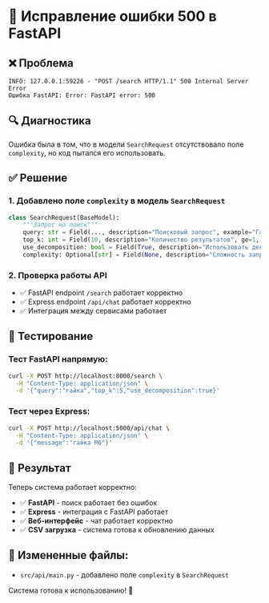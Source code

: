 # 🔧 Исправление ошибки 500 в FastAPI

## ❌ Проблема
```
INFO: 127.0.0.1:59226 - "POST /search HTTP/1.1" 500 Internal Server Error
Ошибка FastAPI: Error: FastAPI error: 500
```

## 🔍 Диагностика
Ошибка была в том, что в модели `SearchRequest` отсутствовало поле `complexity`, но код пытался его использовать.

## ✅ Решение

### 1. Добавлено поле `complexity` в модель `SearchRequest`
```python
class SearchRequest(BaseModel):
    """Запрос на поиск"""
    query: str = Field(..., description="Поисковый запрос", example="Гайка М6")
    top_k: int = Field(10, description="Количество результатов", ge=1, le=50)
    use_decomposition: bool = Field(True, description="Использовать декомпозицию для сложных запросов")
    complexity: Optional[str] = Field(None, description="Сложность запроса (simple/medium/complex)")
```

### 2. Проверка работы API
- ✅ FastAPI endpoint `/search` работает корректно
- ✅ Express endpoint `/api/chat` работает корректно
- ✅ Интеграция между сервисами работает

## 🧪 Тестирование

### Тест FastAPI напрямую:
```bash
curl -X POST http://localhost:8000/search \
  -H "Content-Type: application/json" \
  -d '{"query":"гайка","top_k":5,"use_decomposition":true}'
```

### Тест через Express:
```bash
curl -X POST http://localhost:5000/api/chat \
  -H "Content-Type: application/json" \
  -d '{"message":"гайка М6"}'
```

## 🎯 Результат

Теперь система работает корректно:
- ✅ **FastAPI** - поиск работает без ошибок
- ✅ **Express** - интеграция с FastAPI работает
- ✅ **Веб-интерфейс** - чат работает корректно
- ✅ **CSV загрузка** - система готова к обновлению данных

## 📁 Измененные файлы:
- `src/api/main.py` - добавлено поле `complexity` в `SearchRequest`

Система готова к использованию! 🎉
